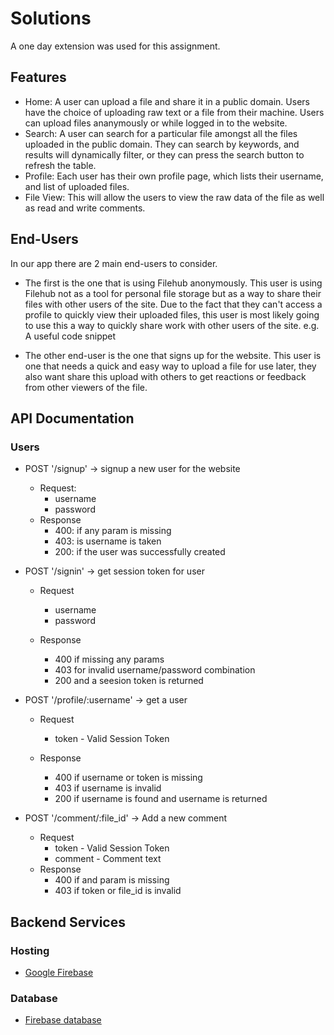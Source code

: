 # Solutions

A one day extension was used for this assignment.

## Features
- Home:
  A user can upload a file and share it in a public domain.
  Users have the choice of uploading raw text or a file from their machine.
  Users can upload files ananymously or while logged in to the website.
- Search:
  A user can search for a particular file amongst all the files uploaded in the public domain.
  They can search by keywords, and results will dynamically filter, or they can press the search button to refresh the table.
- Profile: Each user has their own profile page, which lists their username, and list of uploaded files.
- File View: This will allow the users to view the raw data of the file as well as read and write comments.


## End-Users

In our app there are 2 main end-users to consider. 
- The first is the one that is using Filehub anonymously. This user is using Filehub not as a tool for personal file storage but as a way to share their files with other users of the site. Due to the fact that they can't access a profile to quickly view their uploaded files, this user is most likely going to use this a way to quickly share work with other users of the site. e.g. A useful code snippet

- The other end-user is the one that signs up for the website. This user is one that needs a quick and easy way to upload a file for use later, they also want share this upload with others to get reactions or feedback from other viewers of the file.

## API Documentation

### Users

  - POST '/signup' -> signup a new user for the website
    - Request:
      - username
      - password
    - Response
      - 400: if any param is missing
      - 403: is username is taken
      - 200: if the user was successfully created

  - POST '/signin' -> get session token for user
    - Request
      - username
      - password

    - Response
      - 400 if missing any params
      - 403 for invalid username/password combination
      - 200 and a seesion token is returned

  - POST '/profile/:username' -> get a user
    - Request
      - token - Valid Session Token

    - Response
      - 400 if username or token is missing
      - 403 if username is invalid
      - 200 if username is found and username is returned

  - POST '/comment/:file_id' -> Add a new comment
    - Request
      - token - Valid Session Token
      - comment - Comment text
    - Response
      - 400 if and param is missing
      - 403 if token or file_id is invalid
  

## Backend Services

### Hosting 
  - [Google Firebase][google-firebase]

### Database
  - [Firebase database][firebase-database]



[google-firebase]: https://firebase.google.com/
[firebase-database]: https://firebase.google.com/docs/database/